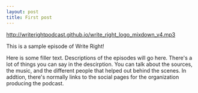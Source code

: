 ```yaml
---
layout: post
title: First post
---
```


<a href="http://writerightpodcast.github.io/write_right_logo_mixdown_v4.mp3">http://writerightpodcast.github.io/write_right_logo_mixdown_v4.mp3</a>

This is a sample episode of Write Right!

Here is some filler text. Descriptions of the episodes will go here. There's a lot of things you can say in the descirption. You can talk about the sources, the music, and the different people that helped out behind the scenes. In addtion, there's normally links to the social pages for the organization producing the podcast.
